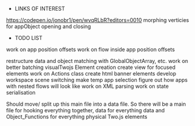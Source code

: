 * LINKS OF INTEREST

 https://codepen.io/jonobr1/pen/wvqRLbR?editors=0010 morphing verticies for appObject opening and closing

* TODO LIST 

work on app position offsets
work on flow inside app position offsets

restructure data and object matching with GlobalObjectArray, etc.
work on better batching visualTwojs Element creation
create view for focused elements
work on Actions class
create html banner elements
develop workspace scene switching
make temp app selection
figure out how apps with nested flows will look like
work on XML parsing
work on state serialisation

Should move/ split up this main file into a data file. So there will be a main file for hooking everything together, data for everything data and Object_Functions for everything physical Two.js elements
